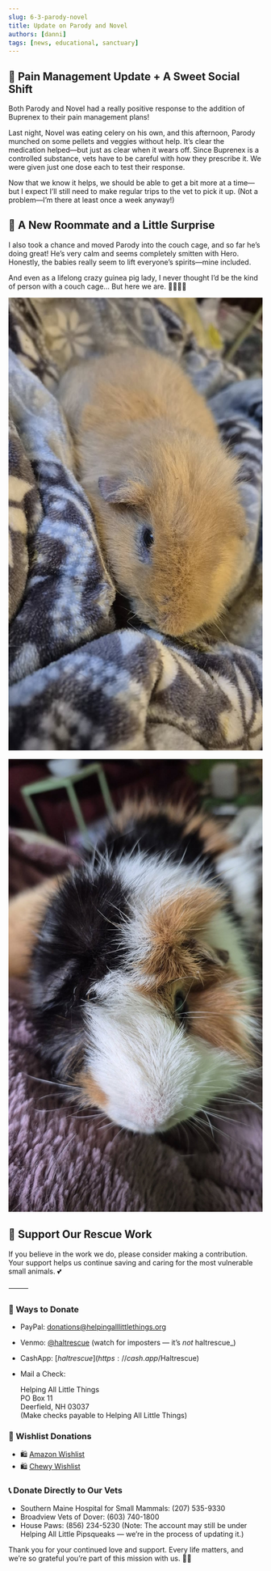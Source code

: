 ```yaml
---
slug: 6-3-parody-novel
title: Update on Parody and Novel
authors: [danni]
tags: [news, educational, sanctuary]
---
```


## 💊 Pain Management Update + A Sweet Social Shift

Both Parody and Novel had a really positive response to the addition of Buprenex to their pain management plans!

Last night, Novel was eating celery on his own, and this afternoon, Parody munched on some pellets and veggies without help. It’s clear the medication helped—but just as clear when it wears off. Since Buprenex is a controlled substance, vets have to be careful with how they prescribe it. We were given just one dose each to test their response.

Now that we know it helps, we should be able to get a bit more at a time—but I expect I’ll still need to make regular trips to the vet to pick it up. (Not a problem—I’m there at least once a week anyway!)

<!-- truncate -->

## 🐹 A New Roommate and a Little Surprise

I also took a chance and moved Parody into the couch cage, and so far he’s doing great! He’s very calm and seems completely smitten with Hero. Honestly, the babies really seem to lift everyone’s spirits—mine included.

And even as a lifelong crazy guinea pig lady, I never thought I’d be the kind of person with a couch cage…
But here we are. 💁‍♀️🐹💕

![Parody the Guinea Pig](parody.jpg)

![Novel the Guinea Pig](novel.jpg)


## 🙏  Support Our Rescue Work

If you believe in the work we do, please consider making a contribution.
Your support helps us continue saving and caring for the most vulnerable small animals. 💕

⸻

### 💸  Ways to Donate
 - PayPal: donations@helpingalllittlethings.org
 - Venmo: [@haltrescue](https://account.venmo.com/u/haltrescue) (watch for imposters — it’s _not_ haltrescue_)
 - CashApp: [$haltrescue](https://cash.app/$Haltrescue)
 - Mail a Check:  
  
    Helping All Little Things    
    PO Box 11    
    Deerfield, NH 03037    
    (Make checks payable to Helping All Little Things)    


### 🛒 Wishlist Donations
 - 🛍️ [Amazon Wishlist](https://tinyurl.com/HALT-Amazon-Wishlist)
 - 🛍️ [Chewy Wishlist](https://tinyurl.com/HALT-Chewy-Wishlist)


### 📞 Donate Directly to Our Vets
 - Southern Maine Hospital for Small Mammals: (207) 535-9330
 - Broadview Vets of Dover: (603) 740-1800
 - House Paws: (856) 234-5230
(Note: The account may still be under Helping All Little Pipsqueaks — we’re in the process of updating it.)

Thank you for your continued love and support.
Every life matters, and we’re so grateful you’re part of this mission with us. 🐹💕
